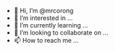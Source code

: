 - 👋 Hi, I’m @mrcorong
- 👀 I’m interested in ...
- 🌱 I’m currently learning ...
- 💞️ I’m looking to collaborate on ...
- 📫 How to reach me ...

<!---
mrcorong/mrcorong is a ✨ special ✨ repository because its `README.md` (this file) appears on your GitHub profile.
You can click the Preview link to take a look at your changes.
--->
